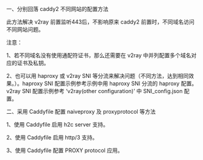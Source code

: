 一、分别回落 caddy2 不同网站的配置方法

此方法解决 v2ray 前置监听443后，不影响原来 caddy2 前置时，不同域名访问不同网站问题。

注意：

1、若不同域名没有使用通配符证书，那么还需要在 v2ray 中并列配置多个域名对应的证书及私钥。

2、也可以用 haproxy 或 v2ray SNI 等分流来解决问题（不同方法，达到相同效果。）。haproxy SNI 配置示例参考示例中用 haproxy SNI 分流的 haproxy 配置。v2ray SNI 配置示例参考 ‘v2ray(other configuration)’ 中 SNI_config.json 配置。

二、采用 Caddyfile 配置 naiveproxy 及 proxyprotocol 等方法

1、使用 Caddyfile 启用 h2c server 支持。

2、使用 Caddyfile 启用 http/3 支持。

3、使用 Caddyfile 配置 PROXY protocol 应用。

